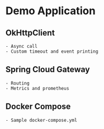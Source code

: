 # Demo Application

## OkHttpClient
    - Async call
    - Custom timeout and event printing
## Spring Cloud Gateway 
    - Routing 
    - Metrics and prometheus
## Docker Compose 
    - Sample docker-compose.yml
